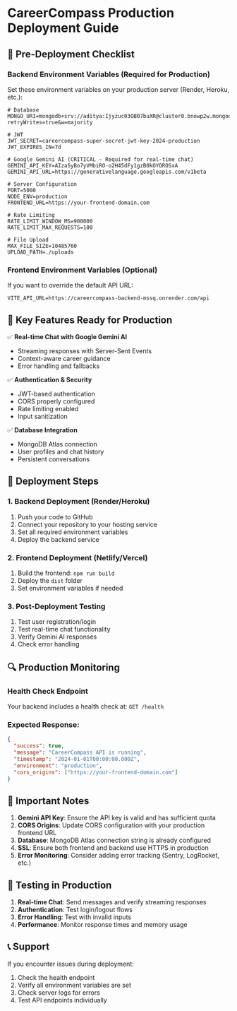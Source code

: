 # CareerCompass Production Deployment Guide

## 🚀 Pre-Deployment Checklist

### Backend Environment Variables (Required for Production)
Set these environment variables on your production server (Render, Heroku, etc.):

```env
# Database
MONGO_URI=mongodb+srv://aditya:Ijyzuc03OB07buXR@cluster0.bnowp2w.mongodb.net/CareerCompassDB?retryWrites=true&w=majority

# JWT
JWT_SECRET=careercompass-super-secret-jwt-key-2024-production
JWT_EXPIRES_IN=7d

# Google Gemini AI (CRITICAL - Required for real-time chat)
GEMINI_API_KEY=AIzaSyBo7yVMbiRO-o2H45dFy1gzB0kOYOROSxA
GEMINI_API_URL=https://generativelanguage.googleapis.com/v1beta

# Server Configuration
PORT=5000
NODE_ENV=production
FRONTEND_URL=https://your-frontend-domain.com

# Rate Limiting
RATE_LIMIT_WINDOW_MS=900000
RATE_LIMIT_MAX_REQUESTS=100

# File Upload
MAX_FILE_SIZE=10485760
UPLOAD_PATH=./uploads
```

### Frontend Environment Variables (Optional)
If you want to override the default API URL:

```env
VITE_API_URL=https://careercompass-backend-mssq.onrender.com/api
```

## 🔧 Key Features Ready for Production

✅ **Real-time Chat with Google Gemini AI**
- Streaming responses with Server-Sent Events
- Context-aware career guidance
- Error handling and fallbacks

✅ **Authentication & Security**
- JWT-based authentication
- CORS properly configured
- Rate limiting enabled
- Input sanitization

✅ **Database Integration**
- MongoDB Atlas connection
- User profiles and chat history
- Persistent conversations

## 🚀 Deployment Steps

### 1. Backend Deployment (Render/Heroku)
1. Push your code to GitHub
2. Connect your repository to your hosting service
3. Set all required environment variables
4. Deploy the backend service

### 2. Frontend Deployment (Netlify/Vercel)
1. Build the frontend: `npm run build`
2. Deploy the `dist` folder
3. Set environment variables if needed

### 3. Post-Deployment Testing
1. Test user registration/login
2. Test real-time chat functionality
3. Verify Gemini AI responses
4. Check error handling

## 🔍 Production Monitoring

### Health Check Endpoint
Your backend includes a health check at: `GET /health`

### Expected Response:
```json
{
  "success": true,
  "message": "CareerCompass API is running",
  "timestamp": "2024-01-01T00:00:00.000Z",
  "environment": "production",
  "cors_origins": ["https://your-frontend-domain.com"]
}
```

## 🚨 Important Notes

1. **Gemini API Key**: Ensure the API key is valid and has sufficient quota
2. **CORS Origins**: Update CORS configuration with your production frontend URL
3. **Database**: MongoDB Atlas connection string is already configured
4. **SSL**: Ensure both frontend and backend use HTTPS in production
5. **Error Monitoring**: Consider adding error tracking (Sentry, LogRocket, etc.)

## 🧪 Testing in Production

1. **Real-time Chat**: Send messages and verify streaming responses
2. **Authentication**: Test login/logout flows
3. **Error Handling**: Test with invalid inputs
4. **Performance**: Monitor response times and memory usage

## 📞 Support

If you encounter issues during deployment:
1. Check the health endpoint
2. Verify all environment variables are set
3. Check server logs for errors
4. Test API endpoints individually
